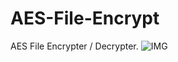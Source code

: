 # AES-File-Encrypt
AES File Encrypter / Decrypter.
![IMG](https://github.com/user-attachments/assets/377567c1-c286-48e4-92a2-8e23baede1e4)
